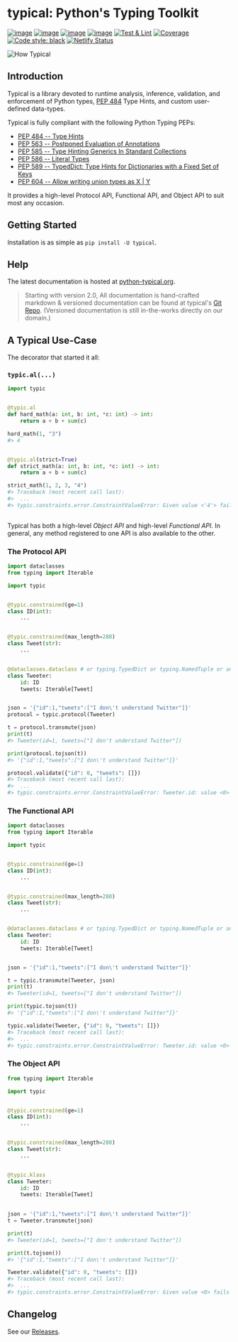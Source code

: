 # typical: Python's Typing Toolkit
[![image](https://img.shields.io/pypi/v/typical.svg)](https://pypi.org/project/typical/)
[![image](https://img.shields.io/pypi/l/typical.svg)](https://pypi.org/project/typical/)
[![image](https://img.shields.io/pypi/pyversions/typical.svg)](https://pypi.org/project/typical/)
[![image](https://img.shields.io/github/languages/code-size/seandstewart/typical.svg?style=flat)](https://github.com/seandstewart/typical)
[![Test & Lint](https://github.com/seandstewart/typical/workflows/Test%20&%20Lint/badge.svg)](https://github.com/seandstewart/typical/actions)
[![Coverage](https://codecov.io/gh/seandstewart/typical/branch/master/graph/badge.svg)](https://codecov.io/gh/seandstewart/typical)
[![Code style: black](https://img.shields.io/badge/code%20style-black-000000.svg)](https://github.com/ambv/black)
[![Netlify Status](https://api.netlify.com/api/v1/badges/982a0ced-bb7f-4391-87e8-1957071d2f66/deploy-status)](https://app.netlify.com/sites/typical-python/deploys)

![How Typical](static/typical.png)

## Introduction

Typical is a library devoted to runtime analysis, inference,
validation, and enforcement of Python types,
[PEP 484](https://www.python.org/dev/peps/pep-0484/) Type Hints, and
custom user-defined data-types.

Typical is fully compliant with the following Python Typing PEPs:

- [PEP 484 -- Type Hints](https://www.python.org/dev/peps/pep-0484/)
- [PEP 563 -- Postponed Evaluation of Annotations](https://www.python.org/dev/peps/pep-0563/)
- [PEP 585 -- Type Hinting Generics In Standard Collections](https://www.python.org/dev/peps/pep-0585/)
- [PEP 586 -- Literal Types](https://www.python.org/dev/peps/pep-0586/)
- [PEP 589 -- TypedDict: Type Hints for Dictionaries with a Fixed Set of Keys](https://www.python.org/dev/peps/pep-0589/)
- [PEP 604 -- Allow writing union types as X | Y](https://www.python.org/dev/peps/pep-0604/)

It provides a high-level Protocol API, Functional API, and Object API to suit most any
occasion.

## Getting Started

Installation is as simple as `pip install -U typical`.
## Help

The latest documentation is hosted at
[python-typical.org](https://python-typical.org/).

> Starting with version 2.0, All documentation is hand-crafted
> markdown & versioned documentation can be found at typical's
> [Git Repo](https://github.com/seandstewart/typical/tree/master/docs).
> (Versioned documentation is still in-the-works directly on our
> domain.)

## A Typical Use-Case

The decorator that started it all:

### `typic.al(...)`

```python
import typic


@typic.al
def hard_math(a: int, b: int, *c: int) -> int:
    return a + b + sum(c)

hard_math(1, "3")
#> 4


@typic.al(strict=True)
def strict_math(a: int, b: int, *c: int) -> int:
    return a + b + sum(c)

strict_math(1, 2, 3, "4")
#> Traceback (most recent call last):
#>  ...
#> typic.constraints.error.ConstraintValueError: Given value <'4'> fails constraints: (type=int, nullable=False, coerce=False)
  
```

Typical has both a high-level *Object API* and high-level
*Functional API*. In general, any method registered to one API is also
available to the other.

### The Protocol API

```python
import dataclasses
from typing import Iterable

import typic


@typic.constrained(ge=1)
class ID(int):
    ...


@typic.constrained(max_length=280)
class Tweet(str):
    ...


@dataclasses.dataclass # or typing.TypedDict or typing.NamedTuple or annotated class...
class Tweeter:
    id: ID
    tweets: Iterable[Tweet]


json = '{"id":1,"tweets":["I don\'t understand Twitter"]}'
protocol = typic.protocol(Tweeter)

t = protocol.transmute(json)
print(t)
#> Tweeter(id=1, tweets=["I don't understand Twitter"])

print(protocol.tojson(t))
#> '{"id":1,"tweets":["I don\'t understand Twitter"]}'

protocol.validate({"id": 0, "tweets": []})
#> Traceback (most recent call last):
#>  ...
#> typic.constraints.error.ConstraintValueError: Tweeter.id: value <0> fails constraints: (type=int, nullable=False, coerce=False, ge=1)
```

### The Functional API

```python
import dataclasses
from typing import Iterable

import typic


@typic.constrained(ge=1)
class ID(int):
    ...


@typic.constrained(max_length=280)
class Tweet(str):
    ...


@dataclasses.dataclass # or typing.TypedDict or typing.NamedTuple or annotated class...
class Tweeter:
    id: ID
    tweets: Iterable[Tweet]


json = '{"id":1,"tweets":["I don\'t understand Twitter"]}'

t = typic.transmute(Tweeter, json)
print(t)
#> Tweeter(id=1, tweets=["I don't understand Twitter"])

print(typic.tojson(t))
#> '{"id":1,"tweets":["I don\'t understand Twitter"]}'

typic.validate(Tweeter, {"id": 0, "tweets": []})
#> Traceback (most recent call last):
#>  ...
#> typic.constraints.error.ConstraintValueError: Tweeter.id: value <0> fails constraints: (type=int, nullable=False, coerce=False, ge=1)
```

### The Object API

```python
from typing import Iterable

import typic


@typic.constrained(ge=1)
class ID(int):
    ...


@typic.constrained(max_length=280)
class Tweet(str):
    ...


@typic.klass
class Tweeter:
    id: ID
    tweets: Iterable[Tweet]
    

json = '{"id":1,"tweets":["I don\'t understand Twitter"]}'
t = Tweeter.transmute(json)

print(t)
#> Tweeter(id=1, tweets=["I don't understand Twitter"])

print(t.tojson())
#> '{"id":1,"tweets":["I don\'t understand Twitter"]}'

Tweeter.validate({"id": 0, "tweets": []})
#> Traceback (most recent call last):
#>  ...
#> typic.constraints.error.ConstraintValueError: Given value <0> fails constraints: (type=int, nullable=False, coerce=False, ge=1)
```


## Changelog

See our
[Releases](https://github.com/seandstewart/typical/releases).
